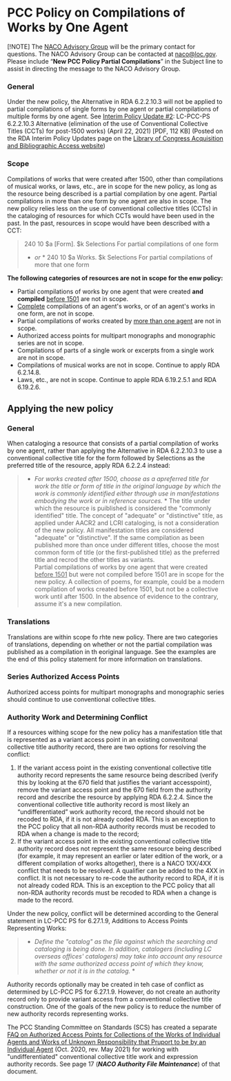 # PCC Policy on Compilations of Works by One Agent  
[!NOTE]
The [NACO Advisory Group](https://www.loc.gov/aba/pcc/naco/NACOAdvisoryGroup.html) will be the primary contact for questions. The NACO Advisory Group can be contacted at [naco@loc.gov](naco@loc.gov). Please include “**New PCC Policy Partial Compilations**” in the Subject line to assist in directing the message to the NACO Advisory Group.  

### General  
Under the new policy, the Alternative in RDA 6.2.2.10.3 will not be applied to partial compilations of single forms by one agent or partial compilations of multiple forms by one agent. See [Interim Policy Update #2](https://www.loc.gov/aba/rda/pdf/interim-policy-update-2-2021.pdf): LC-PCC-PS 6.2.2.10.3 Alternative (elimination of the use of Conventional Collective Titles 
(CCTs) for post-1500 works) (April 22, 2021) [PDF, 112 KB] (Posted on the RDA Interim Policy Updates page on the [Library of Congress Acquisition and Bibliographic Access website](https://www.loc.gov/aba/rda/))  

### Scope  
Compilations of works that were created after 1500, other than compilations of musical works, or laws, etc., are in scope for the new policy, as long as the resource being described is a partial compilation by one agent. Partial compilations in more than one form by one agent are also in scope. The new policy 
relies less on the use of conventional collective titles (CCTs) in the cataloging of resources for which CCTs would have been used in the past. In the past, resources in scope would have been described with a CCT: 
> 240 10 $a [Form]. $k Selections
> For partial compilations of one form
> * *or* *
> 240 10 $a Works. $k Selections
> For partial compilations of more that one form

**The following categories of resources are not in scope for the enw policy:**
- Partial compilations of works by one agent that were created **and compiled** <ins>before 1501</ins> are not in scope.
- <ins>Complete</ins> compilations of an agent's works, or of an agent's works in one form, are not in scope.
- Partial compilations of works created by <ins>more than one agent</ins> are not in scope.
- Authorized access points for multipart monographs and monographic series are not in scope.
- Compilations of parts of a single work or excerpts from a single work are not in scope.
- Compilations of musical works are not in scope. Continue to apply RDA 6.2.14.8.
- Laws, etc., are not in scope. Continue to apple RDA 6.19.2.5.1 and RDA 6.19.2.6.

## Applying the new policy

### General
When cataloging a resource that consists of a partial compilation of works by one agent, rather than applying the Alternative in RDA 6.2.2.10.3 to use a conventional collective title for the form followed by Selections as the preferred title of the resource, apply RDA 6.2.2.4 instead:  
> * *For works created after 1500, choose as a apreferred title for work the title or form of title in the original language by which the work is commonly identified either through use in manifestations embodying the work or in reference sources.* *
The title under which the resource is puiblished is considered the "commonly identified" title. The concept of "adequate" or "distinctive" title, as applied under AACR2 and LCRI cataloging, is not a consideration of the new policy. All manifestation titles are considered "adequate" or "distinctive". If the same compilation as been published more than once under different titles, choose the most common form of title (or the first-published title) as the preferred title and recrod the other titles as variants.  
Partial compilations of works by one agent that were created <ins>before 1501</ins> but were not compiled before 1501 are in scope for the new policy. A collection of poems, for example, could be a modern compilation of works created before 1501, but not be a collective work until after 1500. In the absence of evidence to the contrary, assume it's a new compilation.  

### Translations  
Translations are within scope fo rhte new policy. There are two categories of translations, depending on whether or not the partial compilation was published as a compilation in th eoriginal language. See the examples are the end of this policy statement for more information on translations.  

### Series Authorized Access Points  
Authorized access points for multipart monographs and monographic series should continue to use conventional collective titles.  

### Authority Work and Determining Conflict  
If a resources withing scope for the new policy has a manifestation title that is represented as a variant access point in an existing convenitonal collective title authority record, there are two options for resolving the conflict:  
1. If the variant access point in the existing conventional collective title authority record represents the same resource being described (verify this by looking at the 670 field that justifies the variant accesspoint), remove the variant access point and the 670 field from the authority record and describe the resource by applying RDA 6.2.2.4. Since the conventional collective title authority record is most likely an  “undifferentiated” work authority record, the record should not be recoded to RDA, if it is not already coded RDA. This is an exception to the PCC policy that all non-RDA authority records must be recoded to RDA when a change is made to the record;  
2. If the variant access point in the existing conventional collective title authority record does not represent the same resource being described (for example, it may represent an earlier or later edition of the work, or a different compilation of works altogether), there is a NACO 1XX/4XX conflict that needs to be resolved. A qualifier can be added to the 4XX in conflict. It is not necessary to re-code the authority record to RDA, if it is not already coded RDA. This is an exception to the PCC policy that all non-RDA authority records must be recoded to RDA when a change is made to the record.  

Under the new policy, conflict will be determined according to the General statement in LC-PCC PS for 6.27.1.9, Additions to Access Points Representing Works: 
> * *Define the "catalog" as the file against which the searching and cataloging is being done. In addition, catalogers (including LC overseas offices' catalogers) may take into account any resource with the same authorized access point of which they know, whether or not it is in the catalog.* *  

Authority records optionally may be created in teh case of conflict as determined by LC-PCC PS for 6.27.1.9. However, do not create an authority record only to provide variant access from a conventional collective title construction. One of the goals of the new policy is to reduce the number of new authority records representing works.  

The PCC Standing Committee on Standards (SCS) has created a separate [FAQ on Authorized Access Points for Collections of the Works of Individual Agents and Works of Unknown Responsibility that Pruport to be by an Individual Agent](https://www.loc.gov/aba/pcc/naco/documents/FAQ-AAP-Collections.pdf) (Oct. 2020, rev. May 2021) for working with "undifferentiated" conventional collective title work and expression authority records. See page 17 (***NACO Authority File Maintenance***) of that document.
